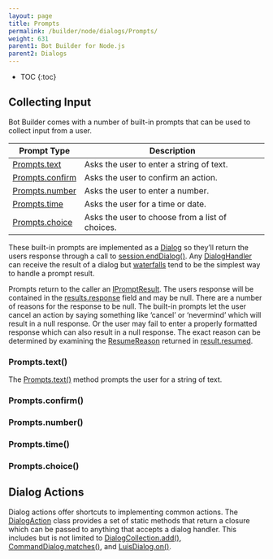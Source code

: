 ```yaml
---
layout: page
title: Prompts
permalink: /builder/node/dialogs/Prompts/
weight: 631
parent1: Bot Builder for Node.js
parent2: Dialogs
---
```


* TOC
{:toc}

## Collecting Input
Bot Builder comes with a number of built-in prompts that can be used to collect input from a user.  

|**Prompt Type**     | **Description**                                   
| -------------------| ---------------------------------------------
|[Prompts.text](#promptstext) | Asks the user to enter a string of text.      
|[Prompts.confirm](#promptsconfirm) | Asks the user to confirm an action.  
|[Prompts.number](#promptsnumber) | Asks the user to enter a number.
|[Prompts.time](#promptstime) | Asks the user for a time or date.
|[Prompts.choice](#promptschoice) | Asks the user to choose from a list of choices.       

These built-in prompts are implemented as a [Dialog](/builder/node/dialogs/overview/) so they’ll return the users response through a call to [session.endDialog()](/sdkreference/nodejs/classes/_botbuilder_d_.session.html#enddialog). Any [DialogHandler](/builder/node/dialogs/overview/#dialog-handlers) can receive the result of a dialog but [waterfalls](/builder/node/dialogs/overview/#waterfall) tend to be the simplest way to handle a prompt result.  

Prompts return to the caller an [IPromptResult](/sdkreference/nodejs/interfaces/_botbuilder_d_.ipromptresult.html). The users response will be contained in the [results.response](/sdkreference/nodejs/interfaces/_botbuilder_d_.ipromptresult.html#reponse) field and may be null. There are a number of reasons for the response to be null. The built-in prompts let the user cancel an action by saying something like ‘cancel’ or ‘nevermind’ which will result in a null response. Or the user may fail to enter a properly formatted response which can also result in a null response. The exact reason can be determined by examining the [ResumeReason](/sdkreference/nodejs/enums/_botbuilder_d_.resumereason.html) returned in [result.resumed](/sdkreference/nodejs/interfaces/_botbuilder_d_.ipromptresult.html#resumed).

### Prompts.text()
The [Prompts.text()](/sdkreference/nodejs/classes/_botbuilder_d_.prompts.html#text) method prompts the user for a string of text.

### Prompts.confirm()

### Prompts.number()

### Prompts.time()

### Prompts.choice()


## Dialog Actions
Dialog actions offer shortcuts to implementing common actions. The [DialogAction](/sdkreference/nodejs/classes/_botbuilder_d_.dialogaction.html) class provides a set of static methods that return a closure which can be passed to anything that accepts a dialog handler. This includes but is not limited to [DialogCollection.add()](/sdkreference/nodejs/classes/_botbuilder_d_.dialogcollection.html#add), [CommandDialog.matches()](/sdkreference/nodejs/classes/_botbuilder_d_.commanddialog.html#matches), and [LuisDialog.on()](/sdkreference/nodejs/classes/_botbuilder_d_.luisdialog.html#on).